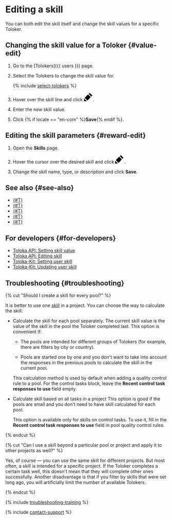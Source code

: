 # Editing a skill

You can both edit the skill itself and change the skill values for a specific Toloker.

## Changing the skill value for a Toloker {#value-edit}

1. Go to the [Tolokers]({{ users }}) page.

1. Select the Tolokers to change the skill value for.

   {% include [select-tolokers](../_includes/select-tolokers.md) %}

1. Hover over the skill line and click ![](../_images/edit.svg).

1. Enter the new skill value.

1. Click {% if locale == "en-com" %}**Save**{% endif %}.

## Editing the skill parameters {#reward-edit}

1. Open the **Skills** page.

1. Hover the cursor over the desired skill and click ![](../_images/edit.svg).

1. Change the skill name, type, or description and click **Save**.

## See also {#see-also}

- [{#T}](nav-create.md)
- [{#T}](nav-assign.md)
- [{#T}](nav-use.md)
- [{#T}](nav-delete.md)
- [{#T}](filters.md)

## For developers {#for-developers}

- [Toloka API: Setting skill value](../../api/concepts/set-skill.md)
- [Toloka API: Editing skill](../../api/concepts/edit-skill.md)
- [Toloka-Kit: Setting user skill](../../toloka-kit/reference/toloka.client.TolokaClient.set_user_skill.md)
- [Toloka-Kit: Updating user skill](../../toloka-kit/reference/toloka.client.TolokaClient.update_skill.md)

## Troubleshooting {#troubleshooting}

{% cut "Should I create a skill for every pool?" %}

It is better to use one [skill](../../glossary.md#skill) in a project. You can choose the way to calculate the skill:

- Calculate the skill for each pool separately. The current skill value is the value of the skill in the pool the Toloker completed last. This option is convenient if:

    - The pools are intended for different groups of Tolokers (for example, there are filters by city or country).

    - Pools are started one by one and you don't want to take into account the responses in the previous pools to calculate the skill in the current pool.

    This calculation method is used by default when adding a quality control rule to a pool. For the control tasks block, leave the **Recent control task responses to use** field empty.

- Calculate skill based on all tasks in a project This option is good if the pools are small and you don't need to have skill calculated for each pool.

    This option is available only for skills on control tasks. To use it, fill in the **Recent control task responses to use** field in pool quality control rules.

{% endcut %}

{% cut "Can I use a skill beyond a particular pool or project and apply it to other projects as well?" %}

Yes, of course — you can use the same skill for different projects. But most often, a skill is intended for a specific project. If the Toloker completes a certain task well, this doesn't mean that they will complete other ones successfully. Another disadvantage is that if you filter by skills that were set long ago, you will artificially limit the number of available Tolokers.

{% endcut %}

{% include [troubleshooting-training](../_includes/troubleshooting/users/training.md) %}

{% include [contact-support](../_includes/contact-support.md) %}